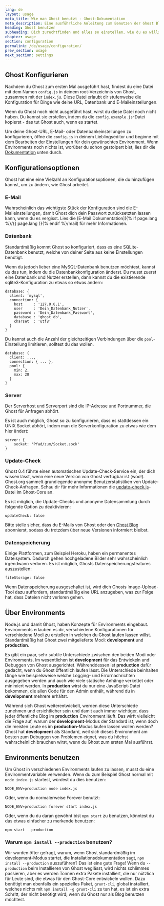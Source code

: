 ```yaml
---
lang: de
layout: usage
meta_title: Wie man Ghost benutzt - Ghost-Dokumentation
meta_description: Eine ausführliche Anleitung zum Benutzen der Ghost Blogging-Platform. Du hast Ghost, weißt aber nicht wie du loslegst? Beginne hier!
heading: Ghost benutzen
subheading: Dich zurechtfinden und alles so einstellen, wie du es willst
chapter: usage
section: configuration
permalink: /de/usage/configuration/
prev_section: usage
next_section: settings
---
```


## Ghost Konfigurieren <a id="configuration"></a>

Nachdem du Ghost zum ersten Mal ausgeführt hast, findest du eine Datei mit dem Namen `config.js` in deinem root-Verzeichnis von Ghost, zusammen mit der `index.js`. Diese Datei erlaubt dir stufenweise die Konfiguration für Dinge wie deine URL, Datenbank und E-Maileinstellungen.

Wenn du Ghost noch nicht ausgeführt hast, wirst du diese Datei noch nicht haben. Du kannst sie erstellen, indem du die `config.example.js`-Datei kopierst - das tut Ghost auch, wenn es startet. 

Um deine Ghost-URL, E-Mail- oder Datenbankeinstellungen zu konfigurieren, öffne die `config.js` in deinem Lieblingseditor und beginne mit dem Bearbeiten der Einstellungen für dein gewünschtes Environment. Wenn Environments noch nichts ist, worüber du schon gestolpert bist, lies dir die [Dokumentation](#environments) unten durch.

## Konfigurationsoptionen

Ghost hat eine eine Vielzahl an Konfigurationsoptionen, die du hinzufügen kannst, um zu ändern, wie Ghost arbeitet.

### E-Mail

Wahrscheinlich das wichtigste Stück der Konfiguration sind die E-Maileinstellungen, damit Ghost dich dein Passwort zurücksetzten lassen kann, wenn du es vergisst. Lies die [E-Mail Dokumentation]({% if page.lang %}/{{ page.lang }}{% endif %}/mail) für mehr Informationen.

### Datenbank

Standardmäßig kommt Ghost so konfiguriert, dass es eine SQLite-Datenbank benutzt, welche von deiner Seite aus keine Einstellungen benötigt.

Wenn du jedoch lieber eine MySQL-Datenbank benutzen möchtest, kannst du das tun, indem du die Datenbankkonfiguration änderst. Du musst zuerst eine Datenbank und Nutzer erstellen, dann kannst du die existierende sqlite3-Konfiguration zu etwas so etwas ändern:

```
database: {
  client: 'mysql',
  connection: {
    host     : '127.0.0.1',
    user     : 'Dein_Datenbank_Nutzer',
    password : 'Dein_Datenbank_Passwort',
    database : 'ghost_db',
    charset  : 'utf8'
  }
}
```

Du kannst auch die Anzahl der gleichzeitigen Verbindungen über die `pool`-Einstellung limitieren, solltest du das wollen.

```
database: {
  client: ...,
  connection: { ... },
  pool: {
    min: 2,
    max: 20
  }
}
```

### Server

Der Serverhost und Serverport sind die IP-Adresse und Portnummer, die Ghost für Anfragen abhört.

Es ist auch möglich, Ghost so zu konfigurieren, dass es stattdessen ein UNIX Socket abhört, indem man die Serverkonfiguration zu etwas wie dem hier ändert:

```
server: {
    socket: 'Pfad/zum/Socket.sock'
}
```

### Update-Check

Ghost 0.4 führte einen automatischen Update-Check-Service ein, der dich wissen lässt, wenn eine neue Version von Ghost verfügbar ist (woo!). Ghost.org sammelt grundlegende anonyme Benutzerstatistiken von Update-Check-Anfragen. Schau dir für mehr Informationen die [update-check.js](https://github.com/TryGhost/Ghost/blob/master/core/server/update-check.js)-Datei im Ghost-Core an.

Es ist möglich, die Update-Checks und anonyme Datensammlung durch folgende Option zu deaktivieren:

`updateCheck: false`

Bitte stelle sicher, dass du E-Mails von Ghost oder den [Ghost Blog](http://blog.ghost.org) abonnierst, sodass du trotzdem über neue Versionen informiert bleibst.

### Datenspeicherung

Einige Plattformen, zum Beispiel Heroku, haben ein permanentes Dateisystem. Dadurch gehen hochgeladene Bilder sehr wahrscheinlich irgendwann verloren.
Es ist möglich, Ghosts Datenspeicherungsfeatures auszustellen:

`fileStorage: false`

Wenn Datenspeicherung ausgeschaltet ist, wird dich Ghosts Image-Upload-Tool dazu auffordern, standardmäßig eine URL anzugeben, was zur Folge hat, dass Dateien nicht verloren gehen.


## Über Environments <a id="environments"></a>

Node.js und damit Ghost, haben Konzepte für Environments eingebaut. Environments erlauben es dir, verschiedene Konfigurationen für verschiedene Modi zu erstellen in welchen du Ghost laufen lassen willst. Standardmäßig hat Ghost zwei mitgelieferte Modi: **development** und **production**.

Es gibt ein paar, sehr subtile Unterschiede zwischen den beiden Modi oder Environments. Im wesentlichen ist **development** für das Entwickeln und Debuggen von Ghost ausgerichtet. Währenddessen ist **production** dafür gedacht, wenn du Ghost öffentlich laufen lässt. Die Unterschiede beinhalten Dinge wie beispielsweise welche Logging- und Errornachrichten ausgegeben werden und auch wie viele statische Anhänge verkettet oder minimiert werden. In **production** wirst du nur eine JavaScript-Datei bekommen, die allen Code für den Admin enthält, während du in **development** mehrere erhältst.

Während sich Ghost weiterentwickelt, werden diese Unterschiede zunehmen und ersichtlicher sein und damit auch immer wichtiger, dass jeder öffentliche Blog im **production**-Environment läuft. Das wirft vielleicht die Frage auf, warum der **development**-Modus der Standard ist, wenn doch die meisten Leute es im **production**-Modus laufen lassen wollen werden? Ghost hat **development** als Standard, weil sich dieses Environment am besten zum Debuggen von Problemen eignet, was du höchst wahrscheinlich brauchen wirst, wenn du Ghost zum ersten Mal ausführst.

##  Environments benutzen <a id="using-env"></a>

Um Ghost in verschiedenen Environments laufen zu lassen, musst du eine Environmentvariable verwenden. Wenn du zum Beispiel Ghost normal mit `node index.js` startest, würdest du dies benutzen:

`NODE_ENV=production node index.js`

Oder, wenn du normalerweise Forever benutzt:

`NODE_ENV=production forever start index.js`

Oder, wenn du du daran gewöhnt bist `npm start` zu benutzen, könntest du das etwas einfacher zu merkende benutzen:

`npm start --production`

### Warum `npm install --production` benutzen?

Wir wurden öfter gefragt, warum, wenn Ghost standardmäßig im development-Modus startet, die Installationsdokumentation sagt, `npm install --production` auszuführen? Das ist eine gute Frage! Wenn du `--production` beim Installieren von Ghost weglässt, wird nichts schlimmes passieren, aber es werden Tonnen extra Pakete installiert, die nur nützlich für Leute sind, die etwas für den Ghost-Core entwickeln wollen. Dazu benötigt man ebenfalls ein spezielles Paket, `grunt-cli`, global installiert, welches nichts mit `npm install -g grunt-cli` zu tun hat, es ist ein extra Schritt, der nicht benötigt wird, wenn du Ghost nur als Blog benutzen möchtest.

